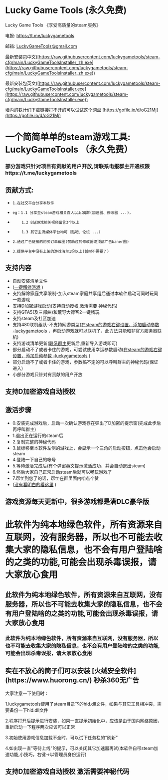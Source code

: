 <style>
body {
  background-image: url('background.jpg'); 
  background-size: cover; 
  background-position: center;
  background-repeat: no-repeat; 
  background-attachment: fixed; 
}
</style>
<script async src="https://pagead2.googlesyndication.com/pagead/js/adsbygoogle.js?client=ca-pub-7261994485465423"
     crossorigin="anonymous"></script>

# Lucky Game Tools   (永久免费)
Lucky Game Tools 《享受高质量的steam服务》

电报: https://t.me/luckygametools

邮箱: LuckyGameTools@gmail.com


最新安装包中文([https://raw.githubusercontent.com/luckygametools/steam-cfg/main/LuckyGameToolsInstaller_zh.exe](https://raw.githubusercontent.com/luckygametools/steam-cfg/main/LuckyGameToolsInstaller_zh.exe))

最新安装包英文([https://raw.githubusercontent.com/luckygametools/steam-cfg/main/LuckyGameToolsInstaller.exe](https://raw.githubusercontent.com/luckygametools/steam-cfg/main/LuckyGameToolsInstaller.exe))

墙内的铁汁们下载链接打不开的可以试试这个网盘  [https://gofile.io/d/oG21Mj](https://gofile.io/d/oG21Mj)

<h1>一个简简单单的steam游戏工具: LuckyGameTools （永久免费）</h1>


<h3>部分游戏只针对项目有贡献的用户开放,请联系电报群主开通权限 https://t.me/luckygametools </h3>

## 贡献方式:
-     1.在社交平台分享本软件 
-     eg：1.1 分享至steam游戏相关百人以上QQ群(加速器、修改器 ...)，
-         1.2 B站游戏相关视频留言3个以上
-         1.3 其它主流媒体平台均可（贴吧、论坛 ...）
-     2.通过广告链接的购买订单截图(赞助过的修改器或顶部广告baner图)
-     3.提供平台中没有上架的游戏清单1份以上(暂时不需要了)


## 支持内容
- 自动安装清单文件 
- (<a href="https://docs.qq.com/doc/DTVl3S0VhY0RvcEVZ" target="_blank">一键解锁游戏</a> )
- 支持解除家庭共享限制-加入steam家庭共享组后通过本软件启动可同时玩同一款游戏
- 支持D加密游戏启动(支持自动授权,激活需要 神秘代码)
- 支持GTA5(及三部曲)和荒野大镖客2一键畅玩
- 支持steam及社区加速
- 支持480联机组队-不支持网游类型(<a href="steam-arg.jpg" target="_blank">在steam的游戏右键设置，添加启动参数 -luckygametools</a> ，再启动游戏就可以联机了，此方法只能和非官方服务器联机)
- 支持游戏清单更新([联系群主](https://t.me/luckygametools)更新后,重新导入游戏即可)
- 部分启动不了或者卡住的游戏，可尝试使用幸运参数启动(<a href="steam-arg.jpg" target="_blank">在steam的游戏右键设置，添加启动参数 -luckygametools</a> )
- 部分启动不了或者卡住的游戏，参数搞不定的可以呼叫群主的神秘代码(保证进入)
- 小部分游戏只针对有贡献的用户开放
  
<h2>支持D加密游戏自动授权</h2>

## 激活步骤 
- 0.安装完成游戏后，启动一次确认游戏存在弹出了D加密的提示窗(完成此步后再呼叫群主)
- 1.退出正在运行的steam后
- 2.复制完整的神秘代码
- 3.鼠标移至本软件左侧的游戏上，会显示一个三角的启动按钮，点击他会启动steam
- 4.登陆一下自己的帐号
- 5.等待激活完成后(有个弹窗英文提示激活成功，并会自动退出steam)
- 6.然后大家自己正常启动steam后就可以畅玩游戏了
- 7.帮忙到您了的话，帮忙在群里面内咱点个赞
- (<a href="https://docs.qq.com/doc/DTUlQVVNBRFh6Y2Fr" target="_blank">没有看明白的看这里</a> )


<h2>游戏资源每天更新中，很多游戏都是满DLC豪华版</h2>

<h1>此软件为纯本地绿色软件，所有资源来自互联网，没有服务器，所以也不可能去收集大家的隐私信息，也不会有用户登陆啥的之类的功能,可能会出现杀毒误报，请大家放心食用</h1>

<h2>此软件为纯本地绿色软件，所有资源来自互联网，没有服务器，所以也不可能去收集大家的隐私信息，也不会有用户登陆啥的之类的功能,可能会出现杀毒误报，请大家放心食用</h2>

<h3>此软件为纯本地绿色软件，所有资源来自互联网，没有服务器，所以也不可能去收集大家的隐私信息，也不会有用户登陆啥的之类的功能,可能会出现杀毒误报，请大家放心食用</h3>

<h2>实在不放心的筒子们可以安装 [火绒安全软件](https://www.huorong.cn/) 秒杀360无广告</h2>

大家注意一下使用时：

1.luckygametools使用了steam目录下的hid.dll文件，如果与其它工具相冲突，需要备份一下hid.dll文件

2.程序打开后提示进行安装，如果一直提示初始化中，应该是由于国内网络原因，重新启动一下程序两次应该可以正常

3.初始使用游戏信息加载不全时，可以试下任务栏的“刷新”

4.如出现一直"等待上线"的提示，可以关闭其它加速器再试(本软件自带steam加速功能,小技巧，右键->以管理员身份运行)

<h2>支持D加密游戏自动授权  激活需要神秘代码</h2>
